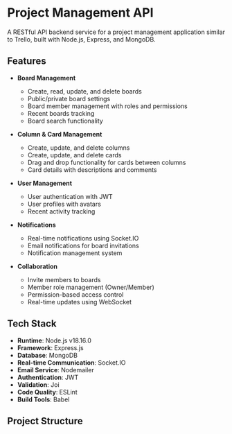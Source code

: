 # Project Management API

A RESTful API backend service for a project management application similar to Trello, built with Node.js, Express, and MongoDB.

## Features

- **Board Management**

  - Create, read, update, and delete boards
  - Public/private board settings
  - Board member management with roles and permissions
  - Recent boards tracking
  - Board search functionality

- **Column & Card Management**

  - Create, update, and delete columns
  - Create, update, and delete cards
  - Drag and drop functionality for cards between columns
  - Card details with descriptions and comments

- **User Management**

  - User authentication with JWT
  - User profiles with avatars
  - Recent activity tracking

- **Notifications**

  - Real-time notifications using Socket.IO
  - Email notifications for board invitations
  - Notification management system

- **Collaboration**
  - Invite members to boards
  - Member role management (Owner/Member)
  - Permission-based access control
  - Real-time updates using WebSocket

## Tech Stack

- **Runtime**: Node.js v18.16.0
- **Framework**: Express.js
- **Database**: MongoDB
- **Real-time Communication**: Socket.IO
- **Email Service**: Nodemailer
- **Authentication**: JWT
- **Validation**: Joi
- **Code Quality**: ESLint
- **Build Tools**: Babel

## Project Structure
